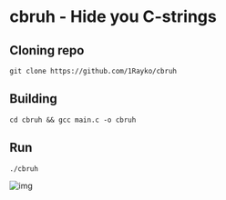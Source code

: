 # cbruh - Hide you C-strings

## Cloning repo
```git clone https://github.com/1Rayko/cbruh  ```

## Building
```
cd cbruh && gcc main.c -o cbruh
```

## Run
```./cbruh ```


<img scr='https://i.imgur.com/I77z52c.png' alt='img'/>
